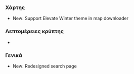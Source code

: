 ### Χάρτης
- New: Support Elevate Winter theme in map downloader

### Λεπτομέρειες κρύπτης
-

### Γενικά
- New: Redesigned search page
